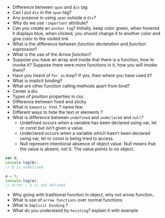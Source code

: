 - Difference between `span` and `div` tag
- Can I put `div` in the `span` tag?
- Any purpose in using `span` outside a `div`?
- Why do we use `!important` attribute?
- Can you create an `anchor tag`? Initially,  keep color green, when hovered it displays blue, when clicked, you should change it to another color and give color to the visited link
- What is the difference between *function declaration* and *function expression*?
- What is the use of the *Arrow function*?
- Suppose you have an array and inside that there is a function, how to invoke it? Suppose there were more functions in it, how you will invoke them?
- Have you heard of `for in` loop? If yes, then where you have used it?
- What is *implicit binding*?
- What are other function calling methods apart from bind?
- Center a div.
- Types of position properties in css
- Difference between fixed and sticky
- What is `Semantic html` ? name few.
- Different ways to hide the text or elements ?
- What is difference between `undefined` and `undeclared` and `null`?
  - Undefined occurs when a variable has been declared using var, let or const but isn’t given a value.
  - Undeclared occurs when a variable which hasn’t been declared using var, let or const is being tried to access.
  - Null represent intentional absence of object value. Null means that the value is absent, not 0. The value points to no object.
```javascript
var b;
console.log(b);
// b is undefined
```
```javascript
a = 5;
console.log(a);
// error : a is not defined
```
- Why going with traditional function in object, why not arrow function..
- What is use of `arrow functions` over normal functions
- What is `Implicit binding` ?
- What do you understand by `hoisting`? explain it with example
